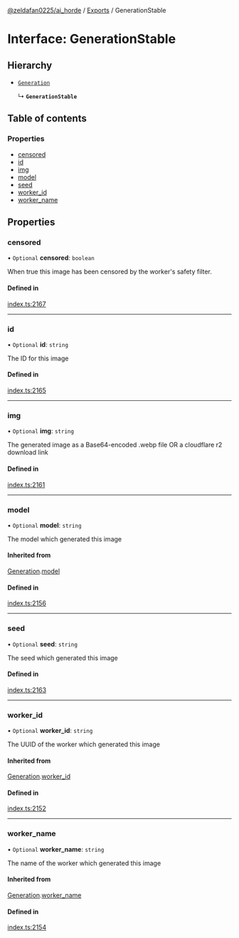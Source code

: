 [@zeldafan0225/ai_horde](../README.md) / [Exports](../modules.md) / GenerationStable

# Interface: GenerationStable

## Hierarchy

- [`Generation`](Generation.md)

  ↳ **`GenerationStable`**

## Table of contents

### Properties

- [censored](GenerationStable.md#censored)
- [id](GenerationStable.md#id)
- [img](GenerationStable.md#img)
- [model](GenerationStable.md#model)
- [seed](GenerationStable.md#seed)
- [worker\_id](GenerationStable.md#worker_id)
- [worker\_name](GenerationStable.md#worker_name)

## Properties

### censored

• `Optional` **censored**: `boolean`

When true this image has been censored by the worker's safety filter.

#### Defined in

[index.ts:2167](https://github.com/ZeldaFan0225/ai_horde/blob/2b1ed8a/index.ts#L2167)

___

### id

• `Optional` **id**: `string`

The ID for this image

#### Defined in

[index.ts:2165](https://github.com/ZeldaFan0225/ai_horde/blob/2b1ed8a/index.ts#L2165)

___

### img

• `Optional` **img**: `string`

The generated image as a Base64-encoded .webp file OR a cloudflare r2 download link

#### Defined in

[index.ts:2161](https://github.com/ZeldaFan0225/ai_horde/blob/2b1ed8a/index.ts#L2161)

___

### model

• `Optional` **model**: `string`

The model which generated this image

#### Inherited from

[Generation](Generation.md).[model](Generation.md#model)

#### Defined in

[index.ts:2156](https://github.com/ZeldaFan0225/ai_horde/blob/2b1ed8a/index.ts#L2156)

___

### seed

• `Optional` **seed**: `string`

The seed which generated this image

#### Defined in

[index.ts:2163](https://github.com/ZeldaFan0225/ai_horde/blob/2b1ed8a/index.ts#L2163)

___

### worker\_id

• `Optional` **worker\_id**: `string`

The UUID of the worker which generated this image

#### Inherited from

[Generation](Generation.md).[worker_id](Generation.md#worker_id)

#### Defined in

[index.ts:2152](https://github.com/ZeldaFan0225/ai_horde/blob/2b1ed8a/index.ts#L2152)

___

### worker\_name

• `Optional` **worker\_name**: `string`

The name of the worker which generated this image

#### Inherited from

[Generation](Generation.md).[worker_name](Generation.md#worker_name)

#### Defined in

[index.ts:2154](https://github.com/ZeldaFan0225/ai_horde/blob/2b1ed8a/index.ts#L2154)
